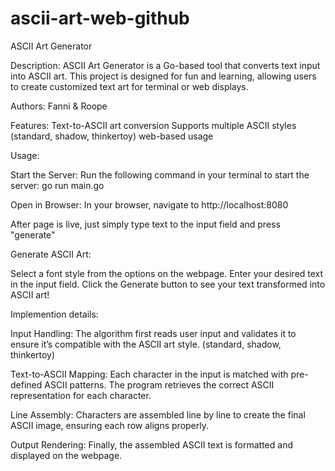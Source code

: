 # ascii-art-web-github
ASCII Art Generator

Description:
ASCII Art Generator is a Go-based tool that converts text input into ASCII art. This project is designed for fun and learning, allowing users to create customized text art for terminal or web displays.

Authors: Fanni & Roope

Features:
Text-to-ASCII art conversion
Supports multiple ASCII styles (standard, shadow, thinkertoy)
web-based usage

Usage:

Start the Server: Run the following command in your terminal to start the server: go run main.go

Open in Browser: In your browser, navigate to http://localhost:8080

After page is live, just simply type text to the input field and press "generate"

Generate ASCII Art:

Select a font style from the options on the webpage.
Enter your desired text in the input field.
Click the Generate button to see your text transformed into ASCII art!

Implemention details:

Input Handling: The algorithm first reads user input and validates it to ensure it’s compatible with the ASCII art style. (standard, shadow, thinkertoy)

Text-to-ASCII Mapping: Each character in the input is matched with pre-defined ASCII patterns. The program retrieves the correct ASCII representation for each character.

Line Assembly: Characters are assembled line by line to create the final ASCII image, ensuring each row aligns properly.

Output Rendering: Finally, the assembled ASCII text is formatted and displayed on the webpage.